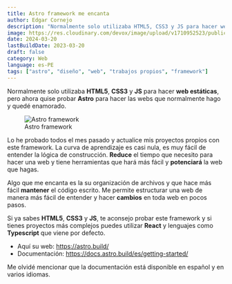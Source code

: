```yaml
---
title: Astro framework me encanta
author: Edgar Cornejo
description: "Normalmente solo utilizaba HTML5, CSS3 y JS para hacer web estáticas, pero ahora quise probar Astro para hacer las webs que normalmente hago y quedé enamorado."
image: https://res.cloudinary.com/devox/image/upload/v1710952523/publicaciones/astro-framework-02_qgthfu.webp
date: 2024-03-20
lastBuildDate: 2023-03-20
draft: false
category: Web
language: es-PE
tags: ["astro", "diseño", "web", "trabajos propios", "framework"]
---
```


Normalmente solo utilizaba **HTML5**, **CSS3** y **JS** para hacer **web estáticas**, pero ahora quise probar **Astro** para hacer las webs que normalmente hago y quedé enamorado.

<figure>
  <img src="https://res.cloudinary.com/devox/image/upload/v1710952521/publicaciones/astro-framework-01_ug17no.webp" alt="Astro framework"/>
  <figcaption>Astro framework</figcaption>
</figure>

Lo he probado todos el mes pasado y actualice mis proyectos propios con este framework. La curva de aprendizaje es casi nula, es muy fácil de entender la lógica de construcción. **Reduce** el tiempo que necesito para hacer una web y tiene herramientas que hará más fácil y **potenciará** la web que hagas.

Algo que me encanta es la su organización de archivos y que hace más fácil **mantener** el código escrito. Me permite estructurar una web de manera más fácil de entender y hacer **cambios** en toda web en pocos pasos.

Si ya sabes **HTML5**, **CSS3** y **JS**, te aconsejo probar este framework y si tienes proyectos más complejos puedes utilizar **React** y lenguajes como **Typescript** que viene por defecto.

- Aquí su web: <a href="https://astro.build/" title="Astro" target="_blank">https://astro.build/</a>
- Documentación: <a href="https://docs.astro.build/es/getting-started/" title="Astro documentación" target="_blank">https://docs.astro.build/es/getting-started/</a>

Me olvidé mencionar que la documentación está disponible en español y en varios idiomas.

